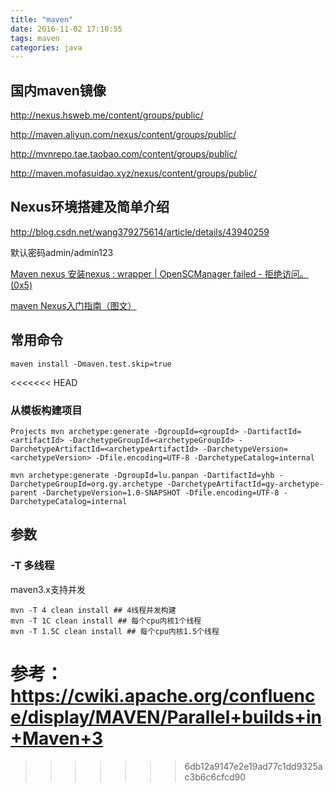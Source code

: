 ```yaml
---
title: "maven"
date: 2016-11-02 17:10:55
tags: maven
categories: java
---
```


## 国内maven镜像

http://nexus.hsweb.me/content/groups/public/

http://maven.aliyun.com/nexus/content/groups/public/

http://mvnrepo.tae.taobao.com/content/groups/public/

http://maven.mofasuidao.xyz/nexus/content/groups/public/


## Nexus环境搭建及简单介绍

http://blog.csdn.net/wang379275614/article/details/43940259

默认密码admin/admin123

[Maven nexus 安装nexus : wrapper | OpenSCManager failed - 拒绝访问。 (0x5)](http://blog.csdn.net/longxia1987/article/details/8902830)

[maven Nexus入门指南（图文）](http://aijezdm915.iteye.com/blog/1335025)

## 常用命令

```
maven install -Dmaven.test.skip=true
```
<<<<<<< HEAD

### 从模板构建项目
```
Projects mvn archetype:generate -DgroupId=<groupId> -DartifactId=<artifactId> -DarchetypeGroupId=<archetypeGroupId> -DarchetypeArtifactId=<archetypeArtifactId> -DarchetypeVersion=<archetypeVersion> -Dfile.encoding=UTF-8 -DarchetypeCatalog=internal

mvn archetype:generate -DgroupId=lu.panpan -DartifactId=yhb -DarchetypeGroupId=org.gy.archetype -DarchetypeArtifactId=gy-archetype-parent -DarchetypeVersion=1.0-SNAPSHOT -Dfile.encoding=UTF-8 -DarchetypeCatalog=internal

```

## 参数

### -T 多线程

maven3.x支持并发
```
mvn -T 4 clean install ## 4线程并发构建
mvn -T 1C clean install ## 每个cpu内核1个线程
mvn -T 1.5C clean install ## 每个cpu内核1.5个线程
```
参考：https://cwiki.apache.org/confluence/display/MAVEN/Parallel+builds+in+Maven+3
=======
>>>>>>> 6db12a9147e2e19ad77c1dd9325ac3b6c6cfcd90
